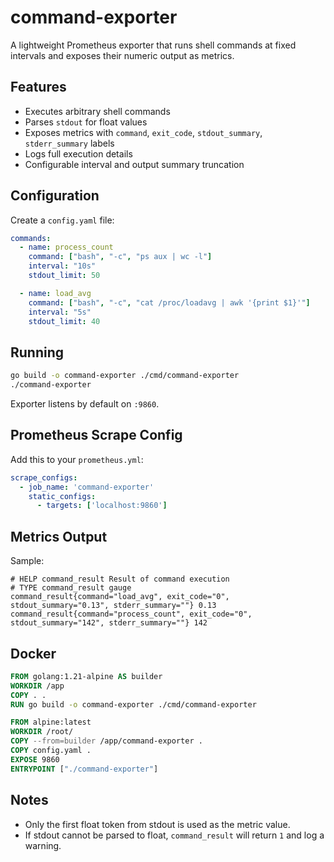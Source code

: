 # command-exporter

A lightweight Prometheus exporter that runs shell commands at fixed intervals and exposes their numeric output as metrics.

## Features

- Executes arbitrary shell commands
- Parses `stdout` for float values
- Exposes metrics with `command`, `exit_code`, `stdout_summary`, `stderr_summary` labels
- Logs full execution details
- Configurable interval and output summary truncation

## Configuration

Create a `config.yaml` file:

```yaml
commands:
  - name: process_count
    command: ["bash", "-c", "ps aux | wc -l"]
    interval: "10s"
    stdout_limit: 50

  - name: load_avg
    command: ["bash", "-c", "cat /proc/loadavg | awk '{print $1}'"]
    interval: "5s"
    stdout_limit: 40
```

## Running

```bash
go build -o command-exporter ./cmd/command-exporter
./command-exporter
```

Exporter listens by default on `:9860`.

## Prometheus Scrape Config

Add this to your `prometheus.yml`:

```yaml
scrape_configs:
  - job_name: 'command-exporter'
    static_configs:
      - targets: ['localhost:9860']
```

## Metrics Output

Sample:

```
# HELP command_result Result of command execution
# TYPE command_result gauge
command_result{command="load_avg", exit_code="0", stdout_summary="0.13", stderr_summary=""} 0.13
command_result{command="process_count", exit_code="0", stdout_summary="142", stderr_summary=""} 142
```

## Docker

```Dockerfile
FROM golang:1.21-alpine AS builder
WORKDIR /app
COPY . .
RUN go build -o command-exporter ./cmd/command-exporter

FROM alpine:latest
WORKDIR /root/
COPY --from=builder /app/command-exporter .
COPY config.yaml .
EXPOSE 9860
ENTRYPOINT ["./command-exporter"]
```

## Notes

- Only the first float token from stdout is used as the metric value.
- If stdout cannot be parsed to float, `command_result` will return `1` and log a warning.
